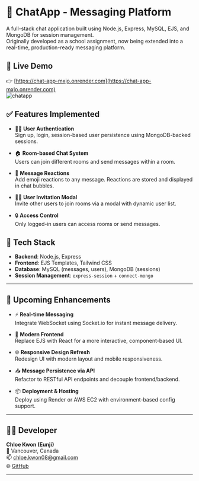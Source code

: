 # 💬 ChatApp - Messaging Platform

A full-stack chat application built using Node.js, Express, MySQL, EJS, and MongoDB for session management.  
Originally developed as a school assignment, now being extended into a real-time, production-ready messaging platform.


## 📸 Live Demo
👉 [https://chat-app-mxjo.onrender.com](https://chat-app-mxjo.onrender.com)  
![chatapp](https://github.com/user-attachments/assets/dbaae91b-65fa-45aa-a2b8-56392915738d)


## ✅ Features Implemented

- 🧑‍💼 **User Authentication**  
  Sign up, login, session-based user persistence using MongoDB-backed sessions.

- 🏠 **Room-based Chat System**  
  Users can join different rooms and send messages within a room.

- 💌 **Message Reactions**  
  Add emoji reactions to any message. Reactions are stored and displayed in chat bubbles.

- 🙋‍♂️ **User Invitation Modal**  
  Invite other users to join rooms via a modal with dynamic user list.

- 🔒 **Access Control**  
  Only logged-in users can access rooms or send messages.

## 🧱 Tech Stack

- **Backend**: Node.js, Express
- **Frontend**: EJS Templates, Tailwind CSS
- **Database**: MySQL (messages, users), MongoDB (sessions)
- **Session Management**: `express-session` + `connect-mongo`

---

## 🚧 Upcoming Enhancements

- ⚡ **Real-time Messaging**  
  Integrate WebSocket using Socket.io for instant message delivery.

- 🎨 **Modern Frontend**  
  Replace EJS with React for a more interactive, component-based UI.

- 🌐 **Responsive Design Refresh**  
  Redesign UI with modern layout and mobile responsiveness.

- 📥 **Message Persistence via API**  
  Refactor to RESTful API endpoints and decouple frontend/backend.

- 📦 **Deployment & Hosting**  
  Deploy using Render or AWS EC2 with environment-based config support.

---

## 🧑‍💻 Developer

**Chloe Kwon (Eunji)**  
📍 Vancouver, Canada  
📫 chloe.kwon08@gmail.com  
🌐 [GitHub](https://github.com/chloe-ek)

---

